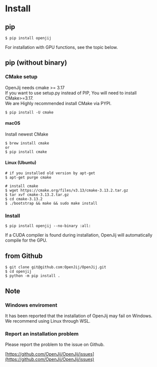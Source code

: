 # Install

## pip

```shell
$ pip install openjij
```

For installation with GPU functions, see the topic below.

## pip (without binary)

### CMake setup

OpenJij needs cmake >= 3.17  
If you want to use setup.py instead of PIP, You will need to install CMake>=3.17.  
We are Highly recommended install CMake via PYPI.  
```shell
$ pip install -U cmake
```
#### macOS
Install newest CMake
```shell
$ brew install cmake
or
$ pip install cmake
```

#### Linux (Ubuntu)

```shell
# if you installed old version by apt-get
$ apt-get purge cmake

# install cmake 
$ wget https://cmake.org/files/v3.13/cmake-3.13.2.tar.gz
$ tar xvf cmake-3.13.2.tar.gz
$ cd cmake-3.13.2
$ ./bootstrap && make && sudo make install 
```

### Install

```shell
$ pip install openjij --no-binary :all: 
```

If a CUDA compiler is found during installation, OpenJij will automatically compile for the GPU.


## from Github

```shell
$ git clone git@github.com:OpenJij/OpenJij.git
$ cd openjij
$ python -m pip install .
```

## Note

### Windows enviroment
It has been reported that the installation of OpenJij may fail on Windows.
We recommend using Linux through WSL.


### Report an installation problem

Please report the problem to the issue on Github.

[https://github.com/OpenJij/OpenJij/issues](https://github.com/OpenJij/OpenJij/issues)
